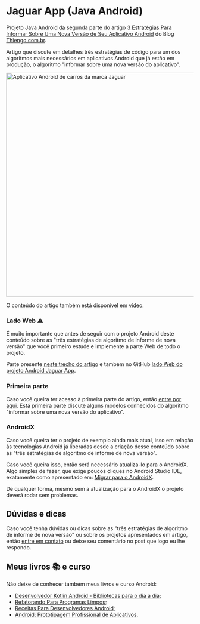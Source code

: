 # Jaguar App (Java Android)

Projeto Java Android da segunda parte do artigo [3 Estratégias Para Informar Sobre Uma Nova Versão de Seu Aplicativo Android](https://www.thiengo.com.br/3-estrategias-para-informar-sobre-uma-nova-versao-de-seu-aplicativo-android#title-08) do Blog [Thiengo.com.br](https://www.thiengo.com.br).

Artigo que discute em detalhes três estratégias de código para um dos algoritmos mais necessários em aplicativos Android que já estão em produção, o algoritmo "informar sobre uma nova versão do aplicativo".

<img src="https://www.thiengo.com.br/img/post/normal/61sgbjlo3nd1t9clu6gjaebsi78e41647d512408a0e0e1621b554be989.jpg" width="600" alt="Aplicativo Android de carros da marca Jaguar">

O conteúdo do artigo também está disponível em [vídeo](https://www.thiengo.com.br/3-estrategias-para-informar-sobre-uma-nova-versao-de-seu-aplicativo-android#title-39).

### Lado Web ⚠

É muito importante que antes de seguir com o projeto Android deste conteúdo sobre as "três estratégias de algoritmo de informe de nova versão" que você primeiro estude e implemente a parte Web de todo o projeto.

Parte presente [neste trecho do artigo](https://www.thiengo.com.br/3-estrategias-para-informar-sobre-uma-nova-versao-de-seu-aplicativo-android#title-04) e também no GitHub [lado Web do projeto Android Jaguar App](https://github.com/viniciusthiengo/jaguar-app-web).

### Primeira parte

Caso você queira ter acesso à primeira parte do artigo, então [entre por aqui](https://www.thiengo.com.br/3-estrategias-para-informar-sobre-uma-nova-versao-de-seu-aplicativo-android#title-01). Está primeira parte discute alguns modelos conhecidos do algoritmo "informar sobre uma nova versão do aplicativo".

### AndroidX

Caso você queira ter o projeto de exemplo ainda mais atual, isso em relação às tecnologias Android já liberadas desde a criação desse conteúdo sobre as "três estratégias de algoritmo de informe de nova versão".

Caso você queira isso, então será necessário atualiza-lo para o AndroidX. Algo simples de fazer, que exige poucos cliques no Android Studio IDE, exatamente como apresentado em: [Migrar para o AndroidX](https://developer.android.com/jetpack/androidx/migrate?hl=pt-br).

De qualquer forma, mesmo sem a atualização para o AndroidX o projeto deverá rodar sem problemas.

## Dúvidas e dicas

Caso você tenha dúvidas ou dicas sobre as "três estratégias de algoritmo de informe de nova versão" ou sobre os projetos apresentados em artigo, então [entre em contato](https://www.thiengo.com.br/contato) ou deixe seu comentário no post que logo eu lhe respondo.

## Meus livros 📚 e curso

Não deixe de conhecer também meus livros e curso Android:

- [Desenvolvedor Kotlin Android - Bibliotecas para o dia a dia](https://www.thiengo.com.br/livro-desenvolvedor-kotlin-android);
- [Refatorando Para Programas Limpos](https://www.thiengo.com.br/livro-refatorando-para-programas-limpos);
- [Receitas Para Desenvolvedores Android](https://www.thiengo.com.br/livro-receitas-para-desenvolvedores-android);
- [Android: Prototipagem Profissional de Aplicativos](https://www.udemy.com/course/android-prototipagem-profissional-de-aplicativos/?locale=pt_BR&persist_locale=).
